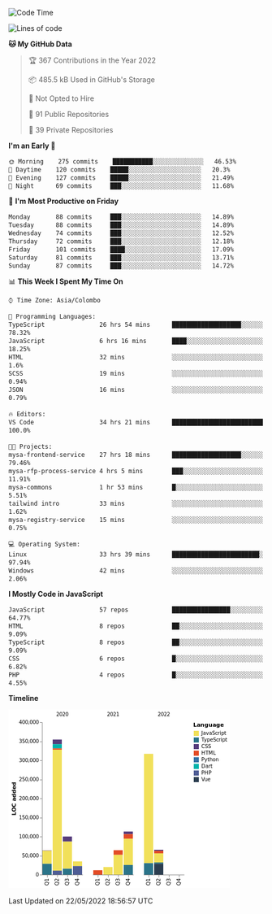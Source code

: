 
<!--START_SECTION:waka-->
![Code Time](http://img.shields.io/badge/Code%20Time-0%20secs-blue)

![Lines of code](https://img.shields.io/badge/From%20Hello%20World%20I%27ve%20Written-1%20Million%20lines%20of%20code-blue)

**🐱 My GitHub Data** 

> 🏆 367 Contributions in the Year 2022
 > 
> 📦 485.5 kB Used in GitHub's Storage 
 > 
> 🚫 Not Opted to Hire
 > 
> 📜 91 Public Repositories 
 > 
> 🔑 39 Private Repositories  
 > 
**I'm an Early 🐤** 

```text
🌞 Morning    275 commits    ███████████░░░░░░░░░░░░░░   46.53% 
🌆 Daytime    120 commits    █████░░░░░░░░░░░░░░░░░░░░   20.3% 
🌃 Evening    127 commits    █████░░░░░░░░░░░░░░░░░░░░   21.49% 
🌙 Night      69 commits     ███░░░░░░░░░░░░░░░░░░░░░░   11.68%

```
📅 **I'm Most Productive on Friday** 

```text
Monday       88 commits     ███░░░░░░░░░░░░░░░░░░░░░░   14.89% 
Tuesday      88 commits     ███░░░░░░░░░░░░░░░░░░░░░░   14.89% 
Wednesday    74 commits     ███░░░░░░░░░░░░░░░░░░░░░░   12.52% 
Thursday     72 commits     ███░░░░░░░░░░░░░░░░░░░░░░   12.18% 
Friday       101 commits    ████░░░░░░░░░░░░░░░░░░░░░   17.09% 
Saturday     81 commits     ███░░░░░░░░░░░░░░░░░░░░░░   13.71% 
Sunday       87 commits     ███░░░░░░░░░░░░░░░░░░░░░░   14.72%

```


📊 **This Week I Spent My Time On** 

```text
⌚︎ Time Zone: Asia/Colombo

💬 Programming Languages: 
TypeScript               26 hrs 54 mins      ███████████████████░░░░░░   78.32% 
JavaScript               6 hrs 16 mins       ████░░░░░░░░░░░░░░░░░░░░░   18.25% 
HTML                     32 mins             ░░░░░░░░░░░░░░░░░░░░░░░░░   1.6% 
SCSS                     19 mins             ░░░░░░░░░░░░░░░░░░░░░░░░░   0.94% 
JSON                     16 mins             ░░░░░░░░░░░░░░░░░░░░░░░░░   0.79%

🔥 Editors: 
VS Code                  34 hrs 21 mins      █████████████████████████   100.0%

🐱‍💻 Projects: 
mysa-frontend-service    27 hrs 18 mins      ███████████████████░░░░░░   79.46% 
mysa-rfp-process-service 4 hrs 5 mins        ███░░░░░░░░░░░░░░░░░░░░░░   11.91% 
mysa-commons             1 hr 53 mins        █░░░░░░░░░░░░░░░░░░░░░░░░   5.51% 
tailwind intro           33 mins             ░░░░░░░░░░░░░░░░░░░░░░░░░   1.62% 
mysa-registry-service    15 mins             ░░░░░░░░░░░░░░░░░░░░░░░░░   0.75%

💻 Operating System: 
Linux                    33 hrs 39 mins      ████████████████████████░   97.94% 
Windows                  42 mins             ░░░░░░░░░░░░░░░░░░░░░░░░░   2.06%

```

**I Mostly Code in JavaScript** 

```text
JavaScript               57 repos            ████████████████░░░░░░░░░   64.77% 
HTML                     8 repos             ██░░░░░░░░░░░░░░░░░░░░░░░   9.09% 
TypeScript               8 repos             ██░░░░░░░░░░░░░░░░░░░░░░░   9.09% 
CSS                      6 repos             █░░░░░░░░░░░░░░░░░░░░░░░░   6.82% 
PHP                      4 repos             █░░░░░░░░░░░░░░░░░░░░░░░░   4.55%

```


**Timeline**

![Chart not found](https://raw.githubusercontent.com/ccweerasinghe1994/ccweerasinghe1994/master/charts/bar_graph.png) 


 Last Updated on 22/05/2022 18:56:57 UTC
<!--END_SECTION:waka-->

